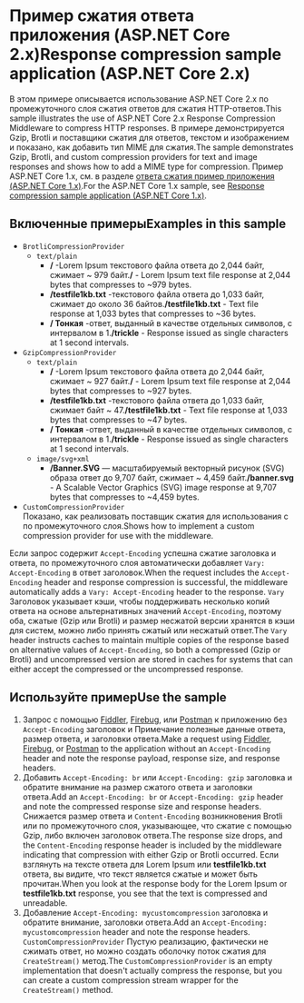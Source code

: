 # <a name="response-compression-sample-application-aspnet-core-2x"></a><span data-ttu-id="70dfc-101">Пример сжатия ответа приложения (ASP.NET Core 2.x)</span><span class="sxs-lookup"><span data-stu-id="70dfc-101">Response compression sample application (ASP.NET Core 2.x)</span></span>

<span data-ttu-id="70dfc-102">В этом примере описывается использование ASP.NET Core 2.x по промежуточного слоя сжатия ответов для сжатия HTTP-ответов.</span><span class="sxs-lookup"><span data-stu-id="70dfc-102">This sample illustrates the use of ASP.NET Core 2.x Response Compression Middleware to compress HTTP responses.</span></span> <span data-ttu-id="70dfc-103">В примере демонстрируется Gzip, Brotli и поставщики сжатия для ответов, текстом и изображением и показано, как добавить тип MIME для сжатия.</span><span class="sxs-lookup"><span data-stu-id="70dfc-103">The sample demonstrates Gzip, Brotli, and custom compression providers for text and image responses and shows how to add a MIME type for compression.</span></span> <span data-ttu-id="70dfc-104">Пример ASP.NET Core 1.x, см. в разделе [ответа сжатия пример приложения (ASP.NET Core 1.x)](https://github.com/aspnet/Docs/tree/master/aspnetcore/performance/response-compression/samples/1.x).</span><span class="sxs-lookup"><span data-stu-id="70dfc-104">For the ASP.NET Core 1.x sample, see [Response compression sample application (ASP.NET Core 1.x)](https://github.com/aspnet/Docs/tree/master/aspnetcore/performance/response-compression/samples/1.x).</span></span>

## <a name="examples-in-this-sample"></a><span data-ttu-id="70dfc-105">Включенные примеры</span><span class="sxs-lookup"><span data-stu-id="70dfc-105">Examples in this sample</span></span>

* `BrotliCompressionProvider`
  * `text/plain`
    * <span data-ttu-id="70dfc-106">**/** -Lorem Ipsum текстового файла ответа до 2,044 байт, сжимает ~ 979 байт.</span><span class="sxs-lookup"><span data-stu-id="70dfc-106">**/** - Lorem Ipsum text file response at 2,044 bytes that compresses to ~979 bytes.</span></span>
    * <span data-ttu-id="70dfc-107">**/testfile1kb.txt** -текстового файла ответа до 1,033 байт, сжимает до около 36 байтов.</span><span class="sxs-lookup"><span data-stu-id="70dfc-107">**/testfile1kb.txt** - Text file response at 1,033 bytes that compresses to ~36 bytes.</span></span>
    * <span data-ttu-id="70dfc-108">**/ Тонкая** -ответ, выданный в качестве отдельных символов, с интервалом в 1.</span><span class="sxs-lookup"><span data-stu-id="70dfc-108">**/trickle** - Response issued as single characters at 1 second intervals.</span></span>
* `GzipCompressionProvider`
  * `text/plain`
    * <span data-ttu-id="70dfc-109">**/** -Lorem Ipsum текстового файла ответа до 2,044 байт, сжимает ~ 927 байт.</span><span class="sxs-lookup"><span data-stu-id="70dfc-109">**/** - Lorem Ipsum text file response at 2,044 bytes that compresses to ~927 bytes.</span></span>
    * <span data-ttu-id="70dfc-110">**/testfile1kb.txt** -текстового файла ответа до 1,033 байт, сжимает байт ~ 47.</span><span class="sxs-lookup"><span data-stu-id="70dfc-110">**/testfile1kb.txt** - Text file response at 1,033 bytes that compresses to ~47 bytes.</span></span>
    * <span data-ttu-id="70dfc-111">**/ Тонкая** -ответ, выданный в качестве отдельных символов, с интервалом в 1.</span><span class="sxs-lookup"><span data-stu-id="70dfc-111">**/trickle** - Response issued as single characters at 1 second intervals.</span></span>
  * `image/svg+xml`
    * <span data-ttu-id="70dfc-112">**/Banner.SVG** — масштабируемый векторный рисунок (SVG) образа ответ до 9,707 байт, сжимает ~ 4,459 байт.</span><span class="sxs-lookup"><span data-stu-id="70dfc-112">**/banner.svg** - A Scalable Vector Graphics (SVG) image response at 9,707 bytes that compresses to ~4,459 bytes.</span></span>
* `CustomCompressionProvider`<br><span data-ttu-id="70dfc-113">Показано, как реализовать поставщик сжатия для использования с по промежуточного слоя.</span><span class="sxs-lookup"><span data-stu-id="70dfc-113">Shows how to implement a custom compression provider for use with the middleware.</span></span>

<span data-ttu-id="70dfc-114">Если запрос содержит `Accept-Encoding` успешна сжатие заголовка и ответа, по промежуточного слоя автоматически добавляет `Vary: Accept-Encoding` в ответ заголовок.</span><span class="sxs-lookup"><span data-stu-id="70dfc-114">When the request includes the `Accept-Encoding` header and response compression is successful, the middleware automatically adds a `Vary: Accept-Encoding` header to the response.</span></span> <span data-ttu-id="70dfc-115">`Vary` Заголовок указывает кэши, чтобы поддерживать несколько копий ответа на основе альтернативных значений `Accept-Encoding`, поэтому оба, сжатые (Gzip или Brotli) и размер несжатой версии хранятся в кэши для систем, можно либо принять сжатый или несжатый ответ.</span><span class="sxs-lookup"><span data-stu-id="70dfc-115">The `Vary` header instructs caches to maintain multiple copies of the response based on alternative values of `Accept-Encoding`, so both a compressed (Gzip or Brotli) and uncompressed version are stored in caches for systems that can either accept the compressed or the uncompressed response.</span></span>

## <a name="use-the-sample"></a><span data-ttu-id="70dfc-116">Используйте пример</span><span class="sxs-lookup"><span data-stu-id="70dfc-116">Use the sample</span></span>

1. <span data-ttu-id="70dfc-117">Запрос с помощью [Fiddler](http://www.telerik.com/fiddler), [Firebug](http://getfirebug.com/), или [Postman](https://www.getpostman.com/) к приложению без `Accept-Encoding` заголовок и Примечание полезные данные ответа, размер ответа, и заголовки ответа.</span><span class="sxs-lookup"><span data-stu-id="70dfc-117">Make a request using [Fiddler](http://www.telerik.com/fiddler), [Firebug](http://getfirebug.com/), or [Postman](https://www.getpostman.com/) to the application without an `Accept-Encoding` header and note the response payload, response size, and response headers.</span></span>
1. <span data-ttu-id="70dfc-118">Добавить `Accept-Encoding: br` или `Accept-Encoding: gzip` заголовка и обратите внимание на размер сжатого ответа и заголовки ответа.</span><span class="sxs-lookup"><span data-stu-id="70dfc-118">Add an `Accept-Encoding: br` or `Accept-Encoding: gzip` header and note the compressed response size and response headers.</span></span> <span data-ttu-id="70dfc-119">Снижается размер ответа и `Content-Encoding` возникновения Brotli или по промежуточного слоя, указывающее, что сжатие с помощью Gzip, либо включен заголовок ответа.</span><span class="sxs-lookup"><span data-stu-id="70dfc-119">The response size drops, and the `Content-Encoding` response header is included by the middleware indicating that compression with either Gzip or Brotli occurred.</span></span> <span data-ttu-id="70dfc-120">Если взглянуть на тексте ответа для Lorem Ipsum или **testfile1kb.txt** ответа, вы видите, что текст является сжатые и может быть прочитан.</span><span class="sxs-lookup"><span data-stu-id="70dfc-120">When you look at the response body for the Lorem Ipsum or **testfile1kb.txt** response, you see that the text is compressed and unreadable.</span></span>
1. <span data-ttu-id="70dfc-121">Добавление `Accept-Encoding: mycustomcompression` заголовка и обратите внимание, заголовки ответа.</span><span class="sxs-lookup"><span data-stu-id="70dfc-121">Add an `Accept-Encoding: mycustomcompression` header and note the response headers.</span></span> <span data-ttu-id="70dfc-122">`CustomCompressionProvider` Пустую реализацию, фактически не сжимать ответ, но можно создать оболочку поток сжатия для `CreateStream()` метод.</span><span class="sxs-lookup"><span data-stu-id="70dfc-122">The `CustomCompressionProvider` is an empty implementation that doesn't actually compress the response, but you can create a custom compression stream wrapper for the `CreateStream()` method.</span></span>
